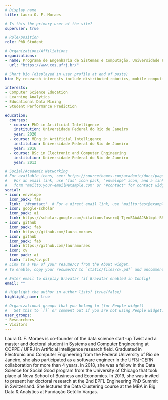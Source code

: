 ```yaml
---
# Display name
title: Laura O. F. Moraes

# Is this the primary user of the site?
superuser: true

# Role/position
role: PhD Student

# Organizations/Affiliations
organizations:
- name: Programa de Engenharia de Sistemas e Computação, Universidade Federal do Rio de Janeiro
  url: "https://www.cos.ufrj.br/"

# Short bio (displayed in user profile at end of posts)
bio: My research interests include distributed robotics, mobile computing and programmable matter.

interests:
- Computer Science Education
- Learning Analytics
- Educational Data Mining
- Student Performance Prediction

education:
  courses:
  - course: PhD in Artificial Intelligence
    institution: Universidade Federal do Rio de Janeiro
    year: 2020
  - course: MEng in Artificial Intelligence
    institution: Universidade Federal do Rio de Janeiro
    year: 2016
  - course: BSc in Electronic and Computer Engineering
    institution: Universidade Federal do Rio de Janeiro
    year: 2013

# Social/Academic Networking
# For available icons, see: https://sourcethemes.com/academic/docs/page-builder/#icons
#   For an email link, use "fas" icon pack, "envelope" icon, and a link in the
#   form "mailto:your-email@example.com" or "#contact" for contact widget.
social:
- icon: envelope
  icon_pack: fas
  link: '/#contact'  # For a direct email link, use "mailto:test@example.org".
- icon: google-scholar
  icon_pack: ai
  link: https://scholar.google.com/citations?user=Q-TjvoEAAAAJ&hl=pt-BR
- icon: github
  icon_pack: fab
  link: https://github.com/laura-moraes
- icon: github
  icon_pack: fab
  link: https://github.com/lauramoraes
- icon: cv
  icon_pack: ai
  link: files/cv.pdf
# Link to a PDF of your resume/CV from the About widget.
# To enable, copy your resume/CV to `static/files/cv.pdf` and uncomment the lines below.

# Enter email to display Gravatar (if Gravatar enabled in Config)
email: ""

# Highlight the author in author lists? (true/false)
highlight_name: true

# Organizational groups that you belong to (for People widget)
#   Set this to `[]` or comment out if you are not using People widget.
user_groups:
- Researchers
- Visitors
---
```


Laura O. F. Moraes is co-founder of the data science start-up Twist and a master and
doctoral student in Systems and Computer Engineering at COPPE / UFRJ in
Artificial Intelligence research field. Graduated in Electronic and Computer Engineering from
the Federal University of Rio de Janeiro, she also participated as a software engineer in the
UFRJ-CERN collaboration for more than 4 years. In 2018, she was a fellow in the
Data Science for Social Good program from the University of Chicago that took
place at Nova School of Business and Economics. In 2019, she was invited to
present her doctoral research at the 2nd EPFL Engineering PhD Summit in
Switzerland. She lectures the Data Clustering course at the MBA in Big Data & Analytics at Fundação Getúlio Vargas.
